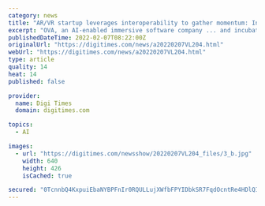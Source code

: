 ```yaml
---
category: news
title: "AR/VR startup leverages interoperability to gather momentum: Interview with CEO of OVA"
excerpt: "OVA, an AI-enabled immersive software company ... and incubators from Taiwan and around the world that are mentoring startup businesses and teams. All mentors are welcome to register their ..."
publishedDateTime: 2022-02-07T08:22:00Z
originalUrl: "https://digitimes.com/news/a20220207VL204.html"
webUrl: "https://digitimes.com/news/a20220207VL204.html"
type: article
quality: 14
heat: 14
published: false

provider:
  name: Digi Times
  domain: digitimes.com

topics:
  - AI

images:
  - url: "https://digitimes.com/newsshow/20220207VL204_files/3_b.jpg"
    width: 640
    height: 426
    isCached: true

secured: "0TcnnbQ4KxpuiEbaNYBPFnIr0RQULLujXWfbFPYIDbkSR7FqdOcntRe4HDlQI2bvfNnQdWI0sZXPkU2+JmaN28UqXyJHeCHFsdFckks6XNw0H9umxNakSCjhjfIL/9TLTU1Xp6qBrwtJV3qah3OCQ1vFtUpTe7ePzu/Ap8PBLLPLfnTo95H7HMFwpKAKMCS5D1uwVD82GxjBL9EJw8Ak80y9z2CZQEV0XQUhjwwshuJP3x/NAWYvkD8/IigycgK2ZvrFyNAE6aqkV/HXtFLR6ozo9mE97GsnpQbbbPrTAVwc+LebO/Zo4zUXHWce1y3hzYHBY6MTWcqTbRtj9YtckzJw2NDDRKIyYpgdSAVNTI4=;KUZQjU3pKORhKapJ2R0wdA=="
---
```


